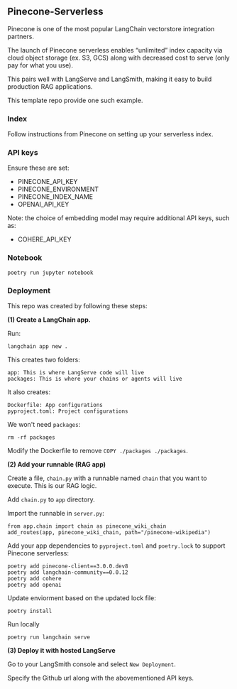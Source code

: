 ## Pinecone-Serverless

Pinecone is one of the most popular LangChain vectorstore integration partners.

The launch of Pinecone serverless enables “unlimited” index capacity via cloud object storage (ex. S3, GCS) along with decreased cost to serve (only pay for what you use).

This pairs well with LangServe and LangSmith, making it easy to build production RAG applications.

This template repo provide one such example.

### Index

Follow instructions from Pinecone on setting up your serverless index.

### API keys

Ensure these are set:

* PINECONE_API_KEY
* PINECONE_ENVIRONMENT
* PINECONE_INDEX_NAME 
* OPENAI_API_KEY

Note: the choice of embedding model may require additional API keys, such as:
* COHERE_API_KEY

### Notebook

```
poetry run jupyter notebook
```

### Deployment

This repo was created by following these steps:

**(1) Create a LangChain app.**

Run:
```
langchain app new .  
```

This creates two folders:
```
app: This is where LangServe code will live
packages: This is where your chains or agents will live
```

It also creates:
```
Dockerfile: App configurations
pyproject.toml: Project configurations
```

We won't need `packages`:
```
rm -rf packages
```

Modify the Dockerfile to remove `COPY ./packages ./packages`.

**(2) Add your runnable (RAG app)**

Create a file, `chain.py` with a runnable named `chain` that you want to execute. This is our RAG logic.

Add `chain.py` to `app` directory.

Import the runnable in `server.py`:
```
from app.chain import chain as pinecone_wiki_chain
add_routes(app, pinecone_wiki_chain, path="/pinecone-wikipedia")
```

Add your app dependencies to `pyproject.toml` and `poetry.lock` to support Pinecone serverless:
```
poetry add pinecone-client==3.0.0.dev8
poetry add langchain-community==0.0.12
poetry add cohere
poetry add openai
```

Update enviorment based on the updated lock file:
```
poetry install
```

Run locally
```
poetry run langchain serve
```

**(3) Deploy it with hosted LangServe**

Go to your LangSmith console and select `New Deployment`.

Specify the Github url along with the abovementioned API keys.
